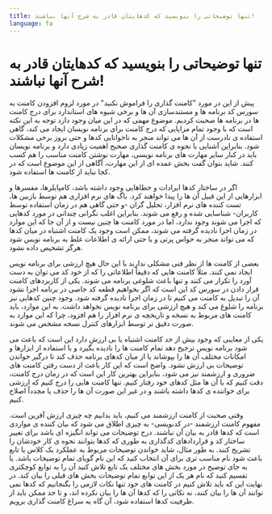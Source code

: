 ```yaml
---
title: تنها توضیحاتی را بنویسید که کدهایتان قادر به شرح آنها نباشند!
language: fa
---
```


# تنها توضیحاتی را بنویسید که کدهایتان قادر به شرح آنها نباشند!

پیش از این در مورد "کامنت‌ گذاری را فراموش نکنید" در مورد لزوم افزودن کامنت به سورس کد برنامه ها و مستندسازی آن ها و برخی شیوه های استاندارد برای درج کامنت ها در برنامه ها صحبت کردیم. موضوع مهمی که در این میان وجود دارد توجه به این نکته است که با وجود تمام مزایایی که درج کامنت برای برنامه نویسان ایجاد می کند، گاهی استفاده ی نادرست از آن ها می تواند منجر به ناخوانایی کدها و حتی بروز برخی مشکلات شود. بنابراین آشنایی با نحوه ی کامنت گذاری صحیح اهمیت زیادی دارد و برنامه نویسان باید در کنار سایر مهارت های برنامه نویسی، مهارت نوشتن کامنت مناسب را هم کسب کنند. شاید بتوان گفت بخش عمده ای از این مهارت، آگاهی از این موضوع است که در کجا نباید از کامنت ها استفاده شود.

اگر در ساختار کدها ایرادات و خطاهایی وجود داشته باشد، کامپایلرها، مفسرها و ابزارهایی از این قبیل آن ها را پیدا خواهند کرد. باگ های نرم افزاری هم توسط بازبین ها، تست کننده های نرم افزار، تحلیل گران -و حتی گاهی هم در زمان استفاده توسط کاربران- شناسایی شده و رفع می شوند. بنابراین اغلب نگرانی چندانی در مورد کدهایی که اجرا می شوند وجود ندارد، اما در مورد کامنت ها چنین نیست و از آن جا که این موارد در زمان اجرا نادیده گرفته می شوند، ممکن است وجود یک کامنت اشتباه در میان کدها که می تواند منجر به حواس پرتی و یا حتی ارائه ی اطلاعات غلط به برنامه نویس شود هرگز تشخیص داده نشود.

بعضی از کامنت ها از نظر فنی مشکلی ندارند با این حال هیچ ارزشی برای برنامه نویس ایجاد نمی کنند. مثلاً کامنت هایی که دقیقاً اطلاعاتی را که از خود کد می توان به دست آورد را تکرار می کنند و تنها باعث شلوغی برنامه می شوند. یکی از کاربردهای کامنت قرار دادن در سورس کد این است که اگر بخواهیم قطعه کد خاصی در برنامه اجرا نشود آن را تبدیل به کامنت می کنیم تا در زمان اجرا نادیده گرفته شود. وجود چنین کدهایی نیز برنامه را شلوغ می کند و هیچ ارزشی برای برنامه نویس نخواهد داشت. به این موارد، باید کامنت های مربوط به نسخه و تاریخچه ی نرم افزار را هم افزود، چرا که این موارد به صورت دقیق تر توسط ابزارهای کنترل نسخه مشخص می شوند.

یکی از معایبی که وجود بیش از حد کامنت اشتباه یا بی ارزش دارد این است که باعث می شود برنامه نویس ترجیح دهد تمام کامنت ها را نادیده بگیرد و با استفاده از ابزارها و امکانات مختلف آن ها را بپوشاند یا از میان کدهای برنامه حذف کند تا درگیر خواندن توضیحات بی ارزش نشود. واضح است که این کار باعث از دست رفتن کامنت های ضروری و ارزشمند نیز می شود، بنابراین بهترین کار این است که در زمان درج کامنت، دقت کنیم که با آن ها مثل کدهای خود رفتار کنیم. تنها کامنت هایی را درج کنیم که ارزشی برای خواننده ی کدها داشته باشند و در غیر این صورت آن ها را حذف یا مجدداً اصلاح کنیم.

وقتی صحبت از کامنت ارزشمند می کنیم، باید بدانیم چه چیزی ارزش آفرین است. مفهوم کامنت ارزشمند -در کدنویسی- به چیزی اطلاق می شود که بیان کننده ی مواردی است که کدها قادر به بیان آن نباشند. درج توضیحات می تواند انگیزه ای باشد برای تغییر ساختار کد و قراردادهای کدگذاری به طوری که کدها بتوانند نحوه ی کار خودشان را تشریح کنند. به طور مثال، شاید خواندن توضیحات مربوط به عملکرد یک کلاس یا تابع باعث شود نام مناسب تری برای آن انتخاب کنید که این نام گویای تمام توضیحات باشد. یا به جای توضیح در مورد بخش های مختلف یک تابع تلاش کنید آن را به توابع کوچکتری تقسیم کنید که نام هر یک از این توابع تمام توضیحات بخش های قبلی را بیان کند. در نهایت این که باید تلاش کنیم در کامنت های خود تنها نکات لازمی را بگنجانیم که کدها نمی توانند آن ها را بیان کنند، نه نکاتی را که کدها آن ها را بیان نکرده اند، و تا حد ممکن باید از ظرفیت کدها استفاده شود، آن گاه به سراغ کامنت گذاری برویم.
